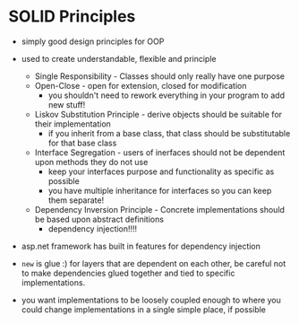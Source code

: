 # SOLID Principles
- simply good design principles for OOP
- used to create understandable, flexible and principle
    - Single Responsibility - Classes should only really have one purpose
    - Open-Close - open for extension, closed for modification
        - you shouldn't need to rework everything in your program to add new stuff!
    - Liskov Substitution Principle - derive objects should be suitable for their implementation
        - if you inherit from a base class, that class should be substitutable for that base class
    - Interface Segregation - users of inerfaces should not be dependent upon methods they do not use
        - keep your interfaces purpose and functionality as specific as possible
        - you have multiple inheritance for interfaces so you can keep them separate!
    - Dependency Inversion Principle - Concrete implementations should be based upon abstract definitions
        - dependency injection!!!!

- asp.net framework has built in features for dependency injection

- ```new``` is glue :) for layers that are dependent on each other, be careful not to make dependencies glued together and tied to specific implementations.
- you want implementations to be loosely coupled enough to where you could change implementations in a single simple place, if possible


